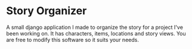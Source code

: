 # Story Organizer

A small django application I made to organize the story for a project I've been working on.
It has characters, items, locations and story views.
You are free to modify this software so it suits your needs.